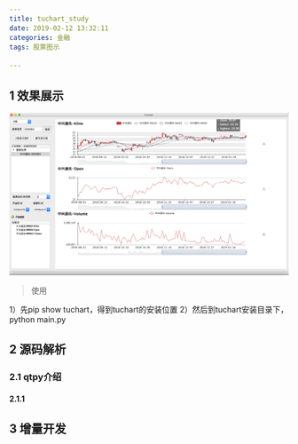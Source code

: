 ```yaml
---
title: tuchart_study
date: 2019-02-12 13:32:11
categories: 金融
tags: 股票图示

---
```


## 1 效果展示

![](tuchart-study/000063.png)

 > 使用

1）先pip show tuchart，得到tuchart的安装位置
2）然后到tuchart安装目录下，python main.py



## 2 源码解析

### 2.1 qtpy介绍

#### 2.1.1 

## 3 增量开发





